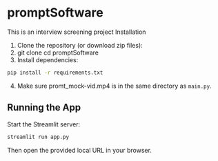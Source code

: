 # promptSoftware
This is an interview screening project
Installation
1.	Clone the repository (or download zip files):
2.	git clone <repo-url>
cd promptSoftware
3.	Install dependencies:
```bash
pip install -r requirements.txt
```
4.	Make sure promt_mock-vid.mp4 is in the same directory as ``main.py``.
 
## Running the App
Start the Streamlit server:
```bash
streamlit run app.py
```
Then open the provided local URL in your browser.
